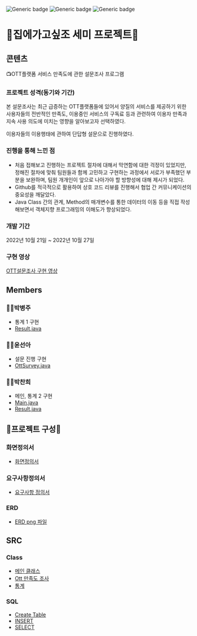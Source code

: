 ![Generic badge](https://img.shields.io/badge/Java-yellowgreen.svg) ![Generic badge](https://img.shields.io/badge/MySQL-green.svg) ![Generic badge](https://img.shields.io/badge/VisualStudioCode-orange.svg)
# 🏡집에가고싶조 세미 프로젝트🏡
## 콘텐츠  
  📺OTT플랫폼 서비스 만족도에 관한 설문조사 프로그램  
 ### 프로젝트 성격(동기와 기간)
 본 설문조사는 최근 급증하는 OTT플랫폼들에 있어서 양질의 서비스를 제공하기 위한 사용자들의 전반적인 만족도, 이용중인 서비스의 구독료   등과 관련하여 이용자 만족과 지속 사용 의도에 미치는 영향을 알아보고자 선택하였다.

  이용자들의 이용행태에 관하여 단답형 설문으로 진행하였다.
### 진행을 통해 느낀 점
 * 처음 접해보고 진행하는 프로젝트 절차에 대해서 막연함에 대한 걱정이 있었지만, 정해진 절차에 맞춰 팀원들과 함께 고민하고 구현하는 과정에서 서로가 부족했던 부분을 보완하며, 팀원 개개인이 앞으로 나아가야 할 방향성에 대해 제시가 되었다.
 * Github를 적극적으로 활용하여 상호 코드 리뷰를 진행해서 협업 간 커뮤니케이션의 중요성을 깨달았다.
 * Java Class 간의 관계, Method의 매개변수를 통한 데이터의 이동 등을 직접 작성해보면서 객체지향 프로그래밍의 이해도가 향상되었다.
 
### 개발 기간
2022년 10월 21일 ~ 2022년 10월 27일

### 구현 영상
 [OTT설문조사 구현 영상](https://www.youtube.com/watch?v=MbjTouSgW28)
## Members
### 🙆‍♂️박병주  
* 통계 1 구현
* [Result.java](./src/Result.java)
### 👩‍🔧윤선아
* 설문 진행 구현
* [OttSurvey.java](./src/OttSurvey.java)  
### 👩‍🏫박찬희
* 메인, 통계 2 구현
* [Main.java](./src/Main.java) 
* [Result.java](./src/Result.java)
## 📙프로젝트 구성📙
### 화면정의서
- [화면정의서](./docs/etc/%ED%99%94%EB%A9%B4%EC%A0%95%EC%9D%98%EC%84%9C%20(%EC%B5%9C%EC%A2%85).pdf)
### 요구사항정의서
- [요구사항 정의서](./docs/etc/%EC%9A%94%EA%B5%AC%EC%82%AC%ED%95%AD%EC%A0%95%EC%9D%98%EC%84%9C(%EC%A7%91%EC%97%90%EA%B0%80%EA%B3%A0%EC%8B%B6%EC%A1%B0).xlsx.pdf)
### ERD
- [ERD png 파일](./docs/etc/Survey.png)
## SRC
### Class
- [메인 클래스](./src/Main.java)
- [Ott 만족도 조사](./src/OttSurvey.java)
- [통계](./src/Result.java)
### SQL
- [Create Table](./docs/SQL/Survey.sql)
- [INSERT](./docs/SQL/insert.sql)  
- [SELECT](./docs/SQL/surveySQL.sql)  



